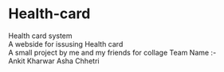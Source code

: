 # Health-card
Health card system <br>
A webside for issusing Health card <br>
A small project by me and my friends for collage 
Team Name :-<br>
Ankit Kharwar
Asha Chhetri

